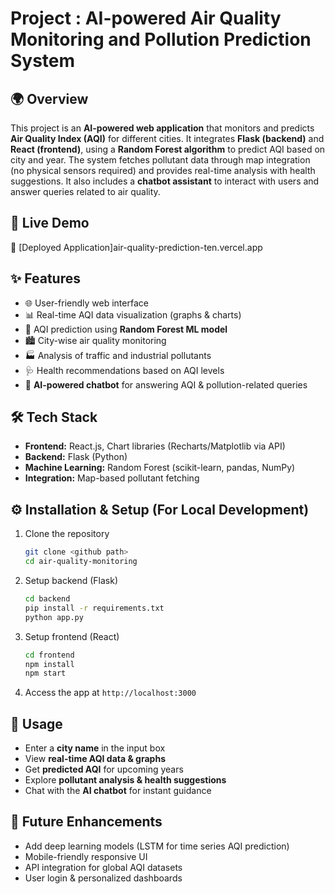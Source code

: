 # Project : AI-powered Air Quality Monitoring and Pollution Prediction System

## 🌍 Overview

This project is an **AI-powered web application** that monitors and predicts **Air Quality Index (AQI)** for different cities. It integrates **Flask (backend)** and **React (frontend)**, using a **Random Forest algorithm** to predict AQI based on city and year. The system fetches pollutant data through map integration (no physical sensors required) and provides real-time analysis with health suggestions. It also includes a **chatbot assistant** to interact with users and answer queries related to air quality.

## 🚀 Live Demo

🔗 [Deployed Application]air-quality-prediction-ten.vercel.app

## ✨ Features

* 🌐 User-friendly web interface
* 📊 Real-time AQI data visualization (graphs & charts)
* 🤖 AQI prediction using **Random Forest ML model**
* 🏙️ City-wise air quality monitoring
* 🏭 Analysis of traffic and industrial pollutants
* 🩺 Health recommendations based on AQI levels
* 💬 **AI-powered chatbot** for answering AQI & pollution-related queries

## 🛠 Tech Stack

* **Frontend:** React.js, Chart libraries (Recharts/Matplotlib via API)
* **Backend:** Flask (Python)
* **Machine Learning:** Random Forest (scikit-learn, pandas, NumPy)
* **Integration:** Map-based pollutant fetching

## ⚙️ Installation & Setup (For Local Development)

1. Clone the repository

   ```bash
   git clone <github path>
   cd air-quality-monitoring
   ```
2. Setup backend (Flask)

   ```bash
   cd backend
   pip install -r requirements.txt
   python app.py
   ```
3. Setup frontend (React)

   ```bash
   cd frontend
   npm install
   npm start
   ```
4. Access the app at `http://localhost:3000`

## 📌 Usage

* Enter a **city name** in the input box
* View **real-time AQI data & graphs**
* Get **predicted AQI** for upcoming years
* Explore **pollutant analysis & health suggestions**
* Chat with the **AI chatbot** for instant guidance

## 🚀 Future Enhancements

* Add deep learning models (LSTM for time series AQI prediction)
* Mobile-friendly responsive UI
* API integration for global AQI datasets
* User login & personalized dashboards


